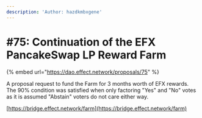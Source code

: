 ```yaml
---
description: 'Author: hazdkmbxgene'
---
```


# #75: Continuation of the EFX PancakeSwap LP Reward Farm

{% embed url="https://dao.effect.network/proposals/75" %}

A proposal request to fund the Farm for 3 months worth of EFX rewards. The 90% condition was satisfied when only factoring "Yes" and "No" votes as it is assumed "Abstain" voters do not care either way.

[https://bridge.effect.network/farm](https://bridge.effect.network/farm)
